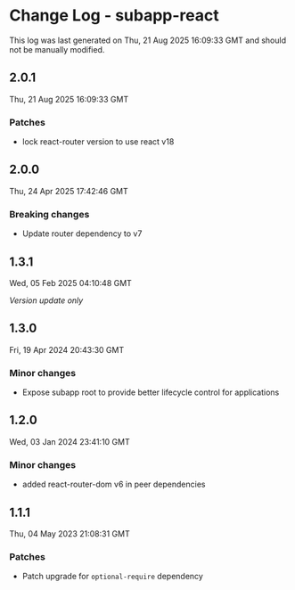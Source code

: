 # Change Log - subapp-react

This log was last generated on Thu, 21 Aug 2025 16:09:33 GMT and should not be manually modified.

## 2.0.1
Thu, 21 Aug 2025 16:09:33 GMT

### Patches

- lock react-router version to use react v18

## 2.0.0
Thu, 24 Apr 2025 17:42:46 GMT

### Breaking changes

- Update router dependency to v7

## 1.3.1
Wed, 05 Feb 2025 04:10:48 GMT

_Version update only_

## 1.3.0
Fri, 19 Apr 2024 20:43:30 GMT

### Minor changes

- Expose subapp root to provide better lifecycle control for applications

## 1.2.0
Wed, 03 Jan 2024 23:41:10 GMT

### Minor changes

- added react-router-dom v6 in peer dependencies

## 1.1.1
Thu, 04 May 2023 21:08:31 GMT

### Patches

- Patch upgrade for `optional-require` dependency

